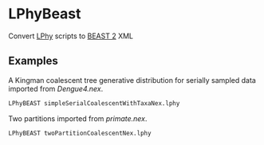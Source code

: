 # LPhyBeast

Convert [LPhy](http://linguaphylo.github.io/) scripts to [BEAST 2](http://beast2.org/) XML 

## Examples

A Kingman coalescent tree generative distribution for serially sampled data imported from _Dengue4.nex_.

```bash
LPhyBEAST simpleSerialCoalescentWithTaxaNex.lphy
```

Two partitions imported from _primate.nex_.

```bash
LPhyBEAST twoPartitionCoalescentNex.lphy
```


